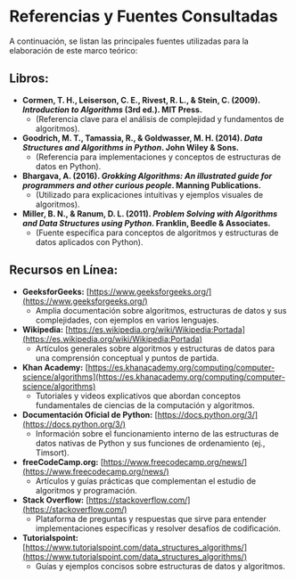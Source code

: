# Referencias y Fuentes Consultadas

A continuación, se listan las principales fuentes utilizadas para la elaboración de este marco teórico:

## Libros:

* **Cormen, T. H., Leiserson, C. E., Rivest, R. L., & Stein, C. (2009). *Introduction to Algorithms* (3rd ed.). MIT Press.**
    * (Referencia clave para el análisis de complejidad y fundamentos de algoritmos).
* **Goodrich, M. T., Tamassia, R., & Goldwasser, M. H. (2014). *Data Structures and Algorithms in Python*. John Wiley & Sons.**
    * (Referencia para implementaciones y conceptos de estructuras de datos en Python).
* **Bhargava, A. (2016). *Grokking Algorithms: An illustrated guide for programmers and other curious people*. Manning Publications.**
    * (Utilizado para explicaciones intuitivas y ejemplos visuales de algoritmos).
* **Miller, B. N., & Ranum, D. L. (2011). *Problem Solving with Algorithms and Data Structures using Python*. Franklin, Beedle & Associates.**
    * (Fuente específica para conceptos de algoritmos y estructuras de datos aplicados con Python).

## Recursos en Línea:

* **GeeksforGeeks:** [https://www.geeksforgeeks.org/](https://www.geeksforgeeks.org/)
    * Amplia documentación sobre algoritmos, estructuras de datos y sus complejidades, con ejemplos en varios lenguajes.
* **Wikipedia:** [https://es.wikipedia.org/wiki/Wikipedia:Portada](https://es.wikipedia.org/wiki/Wikipedia:Portada)
    * Artículos generales sobre algoritmos y estructuras de datos para una comprensión conceptual y puntos de partida.
* **Khan Academy:** [https://es.khanacademy.org/computing/computer-science/algorithms](https://es.khanacademy.org/computing/computer-science/algorithms)
    * Tutoriales y videos explicativos que abordan conceptos fundamentales de ciencias de la computación y algoritmos.
* **Documentación Oficial de Python:** [https://docs.python.org/3/](https://docs.python.org/3/)
    * Información sobre el funcionamiento interno de las estructuras de datos nativas de Python y sus funciones de ordenamiento (ej., Timsort).
* **freeCodeCamp.org:** [https://www.freecodecamp.org/news/](https://www.freecodecamp.org/news/)
    * Artículos y guías prácticas que complementan el estudio de algoritmos y programación.
* **Stack Overflow:** [https://stackoverflow.com/](https://stackoverflow.com/)
    * Plataforma de preguntas y respuestas que sirve para entender implementaciones específicas y resolver desafíos de codificación.
* **Tutorialspoint:** [https://www.tutorialspoint.com/data_structures_algorithms/](https://www.tutorialspoint.com/data_structures_algorithms/)
    * Guías y ejemplos concisos sobre estructuras de datos y algoritmos.